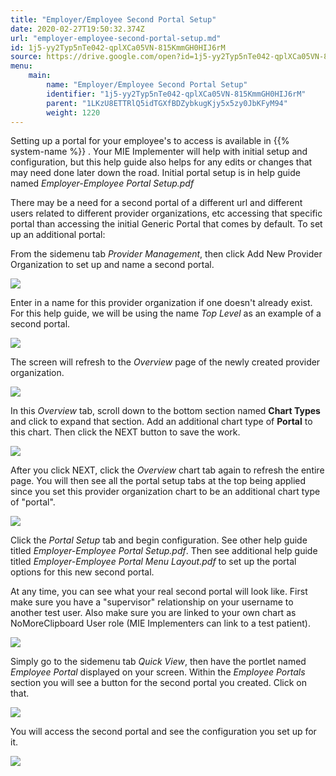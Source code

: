 ```yaml
---
title: "Employer/Employee Second Portal Setup"
date: 2020-02-27T19:50:32.374Z
url: "employer-employee-second-portal-setup.md"
id: 1j5-yy2Typ5nTe042-qplXCa05VN-815KmmGH0HIJ6rM
source: https://drive.google.com/open?id=1j5-yy2Typ5nTe042-qplXCa05VN-815KmmGH0HIJ6rM
menu:
    main:
        name: "Employer/Employee Second Portal Setup"
        identifier: "1j5-yy2Typ5nTe042-qplXCa05VN-815KmmGH0HIJ6rM"
        parent: "1LKzU8ETTRlQ5idTGXfBDZybkugKjy5x5zy0JbKFyM94"
        weight: 1220
---
```

Setting up a portal for your employee's to access is available in {{% system-name %}} . Your MIE Implementer will help with initial setup and configuration, but this help guide also helps for any edits or changes that may need done later down the road. Initial portal setup is in help guide named *Employer-Employee Portal Setup.pdf*

There may be a need for a second portal of a different url and different users related to different provider organizations, etc accessing that specific portal than accessing the initial Generic Portal that comes by default. To set up an additional portal:

From the sidemenu tab *Provider Management*, then click Add New Provider Organization to set up and name a second portal.

![](external_files/eaae3f6c48a8855de8ffb03be5aa52ae.png)

Enter in a name for this provider organization if one doesn't already exist. For this help guide, we will be using the name *Top Level* as an example of a second portal.

![](external_files/0cac0aa2a5a647cb10558b1445f0aa46.png)

The screen will refresh to the *Overview* page of the newly created provider organization.

![](external_files/ac45cb9c667302902761dc0445876758.png)

In this *Overview* tab, scroll down to the bottom section named **Chart Types** and click to expand that section. Add an additional chart type of **Portal** to this chart. Then click the NEXT button to save the work.

![](external_files/b75f6d0129c09f3d64ce94473d30ea4d.png)

After you click NEXT, click the *Overview* chart tab again to refresh the entire page. You will then see all the portal setup tabs at the top being applied since you set this provider organization chart to be an additional chart type of "portal".

![](external_files/70a11604239294aeaf788bfc78347c2c.png)

Click the *Portal Setup* tab and begin configuration. See other help guide titled *Employer-Employee Portal Setup.pdf*. Then see additional help guide titled *Employer-Employee Portal Menu Layout.pdf* to set up the portal options for this new second portal.

At any time, you can see what your real second portal will look like. First make sure you have a "supervisor" relationship on your username to another test user. Also make sure you are linked to your own chart as NoMoreClipboard User role (MIE Implementers can link to a test patient).

![](external_files/3bbe66214790e0f74ad3dbf345f29b2b.png)

Simply go to the sidemenu tab *Quick View*, then have the portlet named *Employee Portal* displayed on your screen. Within the *Employee Portals* section you will see a button for the second portal you created. Click on that.

![](external_files/0f5219d37c0d7341261cf22fc3fc0437.png)

You will access the second portal and see the configuration you set up for it.

![](external_files/35803cb674f85db0e1b81ca5350f82de.png)

